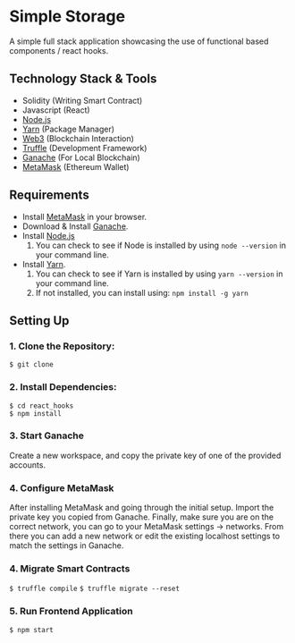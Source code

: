 # Simple Storage
A simple full stack application showcasing the use of functional based components / react hooks.

## Technology Stack & Tools
- Solidity (Writing Smart Contract)
- Javascript (React)
- [Node.js](https://nodejs.org/en/)
- [Yarn](https://yarnpkg.com/getting-started) (Package Manager)
- [Web3](https://web3js.readthedocs.io/en/v1.5.2/) (Blockchain Interaction)
- [Truffle](https://www.trufflesuite.com/docs/truffle/overview) (Development Framework)
- [Ganache](https://www.trufflesuite.com/ganache) (For Local Blockchain)
- [MetaMask](https://metamask.io/) (Ethereum Wallet)

## Requirements
- Install [MetaMask](https://metamask.io/) in your browser.
- Download & Install [Ganache](https://www.trufflesuite.com/ganache).
- Install [Node.js](https://nodejs.org/en/)
  1. You can check to see if Node is installed by using `node --version` in your command line.
- Install [Yarn](https://yarnpkg.com/getting-started).
  1. You can check to see if Yarn is installed by using `yarn --version` in your command line.
  2. If not installed, you can install using: `npm install -g yarn` 


## Setting Up
### 1. Clone the Repository:
`$ git clone `

### 2. Install Dependencies:
```
$ cd react_hooks
$ npm install 
```

### 3. Start Ganache
Create a new workspace, and copy the private key of one of the provided accounts.

### 4. Configure MetaMask ​
After installing MetaMask and going through the initial setup. Import the private key you copied from Ganache. Finally, make sure you are on the correct network, you can go to your MetaMask settings -> networks. From there you can add a new network or edit the existing localhost settings to match the settings in Ganache.

### 4. Migrate Smart Contracts
`$ truffle compile`
`$ truffle migrate --reset`

### 5. Run Frontend Application
`$ npm start`
